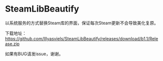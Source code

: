 # SteamLibBeautify
 以系统服务的方式替换Steam库的界面，保证每次Steam更新不会导致美化复原。


下载地址：https://github.com/Illyasviels/SteamLibBeautify/releases/download/b1.1/Release.zip

如果有BUG请发issue，谢谢。
